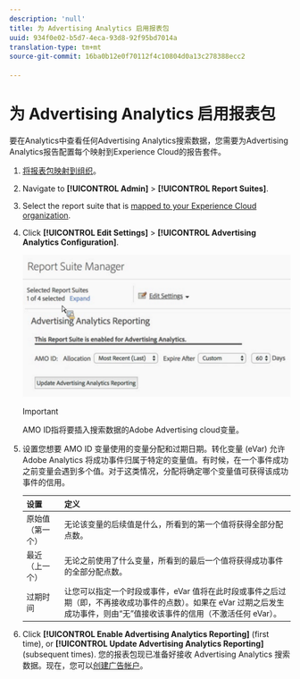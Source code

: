 ```yaml
---
description: 'null'
title: 为 Advertising Analytics 启用报表包
uuid: 934f0e02-b5d7-4eca-93d8-92f95bd7014a
translation-type: tm+mt
source-git-commit: 16ba0b12e0f70112f4c10804d0a13c278388ecc2

---
```



# 为 Advertising Analytics 启用报表包

要在Analytics中查看任何Advertising Analytics搜索数据，您需要为Advertising Analytics报告配置每个映射到Experience Cloud的报告套件。

1. [将报表包映射到组织](https://marketing.adobe.com/resources/help/en_US/mcloud/map-report-suite.html)。
1. Navigate to **[!UICONTROL Admin]** &gt; **[!UICONTROL Report Suites]**.

1. Select the report suite that is [mapped to your Experience Cloud organization](https://marketing.adobe.com/resources/help/en_US/mcloud/map-report-suite.html).
1. Click **[!UICONTROL Edit Settings]** &gt; **[!UICONTROL Advertising Analytics Configuration]**.

   ![](assets/aa_reporting.png)

   >[!IMPORTANT]
   >
   >AMO ID指将要插入搜索数据的Adobe Advertising cloud变量。

1. 设置您想要 AMO ID 变量使用的变量分配和过期日期。转化变量 (eVar) 允许 Adobe Analytics 将成功事件归属于特定的变量值。有时候，在一个事件成功之前变量会遇到多个值。对于这类情况，分配将确定哪个变量值可获得该成功事件的信用。

   | 设置 | 定义 |
   |--- |--- |
   | 原始值（第一个） | 无论该变量的后续值是什么，所看到的第一个值将获得全部分配点数。 |
   | 最近（上一个） | 无论之前使用了什么变量，所看到的最后一个值将获得成功事件的全部分配点数。 |
   | 过期时间 | 让您可以指定一个时段或事件，eVar 值将在此时段或事件之后过期（即，不再接收成功事件的点数）。如果在 eVar 过期之后发生成功事件，则由“无”值接收该事件的信用（不激活任何 eVar）。 |

1. Click **[!UICONTROL Enable Advertising Analytics Reporting]** (first time), or **[!UICONTROL Update Advertising Analytics Reporting]** (subsequent times). 您的报表包现已准备好接收 Advertising Analytics 搜索数据。现在，您可以[创建广告帐户](/help/integrate/c-advertising-analytics/c-adanalytics-workflow/aa-create-ad-account.md)。

